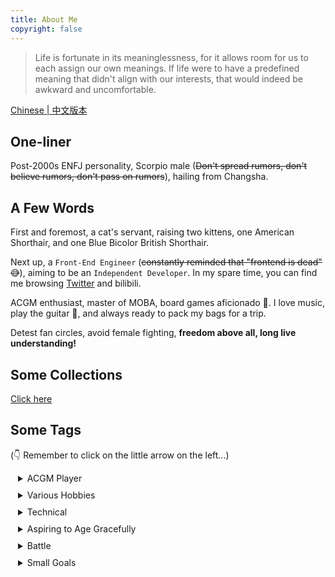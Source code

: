 ```yaml
---
title: About Me
copyright: false
---
```


> Life is fortunate in its meaninglessness, for it allows room for us to each assign our own meanings. If life were to have a predefined meaning that didn't align with our interests, that would indeed be awkward and uncomfortable.

[Chinese | 中文版本](./about)

## One-liner

Post-2000s ENFJ personality, Scorpio male (~~Don't spread rumors, don't believe rumors, don't pass on rumors~~), hailing from Changsha.

## A Few Words

First and foremost, a cat's servant, raising two kittens, one American Shorthair, and one Blue Bicolor British Shorthair.

Next up, a `Front-End Engineer` (~~constantly reminded that "frontend is dead" 😅~~), aiming to be an `Independent Developer`. In my spare time, you can find me browsing [Twitter](https://twitter.com/jiechen257) and bilibili.

ACGM enthusiast, master of MOBA, board games aficionado 🤖. I love music, play the guitar 🎸, and always ready to pack my bags for a trip.

Detest fan circles, avoid female fighting, **freedom above all, long live understanding!**

## Some Collections

[Click here](/resources)

## Some Tags

(👇 Remember to click on the little arrow on the left...)

<details style="padding-left:12px;padding-bottom:10px">
  <summary>ACGM Player</summary>
  <p style="font-size:12px; line-height:13px"> 🎶 Folk & Romantic Rock</p>
  <p style="font-size:12px; line-height:13px"> 📖 Jiangnan (Yang Zhipa), Han Han, and Yilin</p>
  <p style="font-size:12px; line-height:13px"> 📺 Miyazaki Hayao, Shinkai Makoto, Ruoshen Digital</p>
  <p style="font-size:12px; line-height:13px"> 🎮 Top-king, shy sensi</p>
  <p style="font-size:12px; line-height:13px"> 🎥 Douban top 250, American TV series (Friends)</p>
</details>
<details style="padding-left:12px;padding-bottom:10px">
  <summary>Various Hobbies</summary>
  <p style="font-size:12px; line-height:13px"> 🪀 Escape room, bungee jumping, Texas hold'em, Werewolf Kill, script killing~</p>
  <p style="font-size:12px;line-height:10px"> 😋 Dinner dates, travel (hopefully people are okay)</p>
</details>
<details style="padding-left:12px;padding-bottom:10px">
  <summary>Technical</summary>
  <p style="font-size:12px; line-height:13px"> ⌨️ Vimer + Double Pinyin, efficiency first</p>
  <p style="font-size:12px;line-height:10px"> 👻 Always try different technology stacks</p>
  <p style="font-size:12px;line-height:10px"> 👨‍💻 Lifelong learner</p>
</details>
<details style="padding-left:12px;padding-bottom:10px">
  <summary>Aspiring to Age Gracefully</summary>
  <p style="font-size:12px; line-height:13px"> 😪 Want to sleep early but not tired</p>
  <p style="font-size:12px; line-height:13px"> 🌧️ Want to run, but it's raining</p>
  <p style="font-size:12px; line-height:13px"> 🌶️ Can't eat spicy, reluctantly agreed</p>
</details>
<details style="padding-left:12px;padding-bottom:10px">
  <summary>Battle</summary>
  <p style="font-size:12px; line-height:13px"> 🌝 Can argue in theory, but don't get angry</p>
  <p style="font-size:12px; line-height:13px"> 🙊 Clear factions, long live understanding</p>
</details>
<details style="padding-left:12px;padding-bottom:10px">
  <summary>Small Goals</summary>
  <p style="font-size:12px; line-height:13px"> 🌅 A trip to Tibet, a trip to Northern Europe</p>
  <p style="font-size:12px; line-height:13px"> 🎸 Fingerstyle player</p>
</details>
